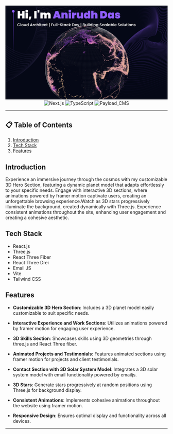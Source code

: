 <div align="center">
  <br />
    <a  >
      <img src="https://github.com/Anirudh-2903/My-Portfolio-Website/blob/master/hero.png" alt="Project Banner">
    </a>
  <br />

  <div>
    <img src="https://img.shields.io/badge/-React_JS-804dee?style=for-the-badge" alt="Next.js" />
    <img src="https://img.shields.io/badge/-Three.JS-804dee?style=for-the-badge" alt="TypeScript" />
    <img src="https://img.shields.io/badge/-Tailwind_CSS-804dee?style=for-the-badge" alt="Payload_CMS" />
  </div>
  </div>


---

## 📋 <a name="table">Table of Contents</a>

1. [Introduction](#introduction)
2. [Tech Stack](#tech-stack)
3. [Features](#features)


## <a name="introduction">Introduction</a>
Experience an immersive journey through the cosmos with my customizable 3D Hero Section, featuring a dynamic planet model that adapts effortlessly to your specific needs. Engage with interactive 3D sections, where animations powered by framer motion captivate users, creating an unforgettable browsing experience.Watch as 3D stars progressively illuminate the background, created dynamically with Three.js. Experience consistent animations throughout the site, enhancing user engagement and creating a cohesive aesthetic.


## <a name="tech-stack">Tech Stack</a>

- React.js
- Three.js
- React Three Fiber
- React Three Drei
- Email JS
- Vite
- Tailwind CSS


## <a name="features">Features</a>

- **Customizable 3D Hero Section**: Includes a 3D planet model easily customizable to suit specific needs.

- **Interactive Experience and Work Sections**: Utilizes animations powered by framer motion for engaging user experience.

- **3D Skills Section**: Showcases skills using 3D geometries through three.js and React Three fiber.

- **Animated Projects and Testimonials**: Features animated sections using framer motion for projects and client testimonials.

- **Contact Section with 3D Solar System Model**: Integrates a 3D solar system model with email functionality powered by emailjs.

- **3D Stars**: Generate stars progressively at random positions using Three.js for background display.

- **Consistent Animations**: Implements cohesive animations throughout the website using framer motion.

- **Responsive Design**: Ensures optimal display and functionality across all devices.

---
